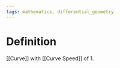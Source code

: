 ```yaml
---
tags: mathematics, differential_geometry
---
```


# Definition

[[Curve]] with [[Curve Speed]] of $1$.